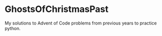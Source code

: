 # GhostsOfChristmasPast
My solutions to Advent of Code problems from previous years to practice python.
